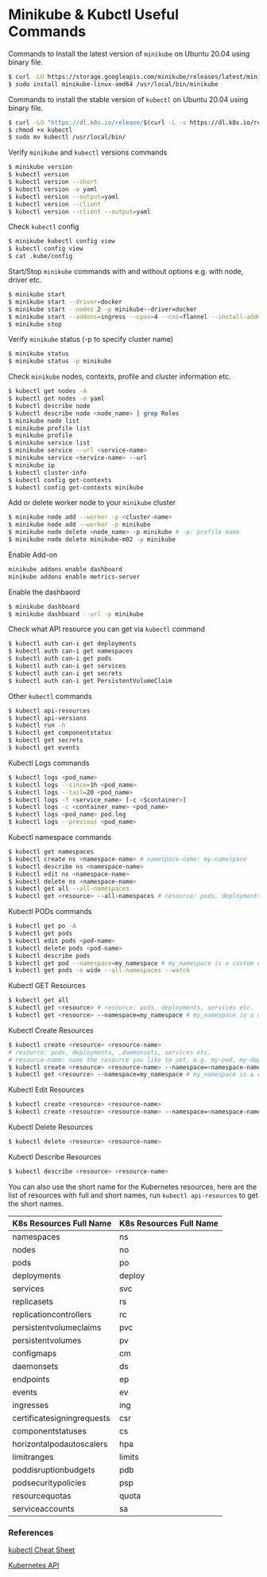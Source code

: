 # Minikube & Kubctl Useful Commands 

Commands to Install the latest version of `minikube` on Ubuntu 20.04 using binary file.
```bash
$ curl -LO https://storage.googleapis.com/minikube/releases/latest/minikube-linux-amd64
$ sudo install minikube-linux-amd64 /usr/local/bin/minikube
```

Commands to install the stable version of `kubectl` on Ubuntu 20.04 using binary file. 
```bash
$ curl -LO "https://dl.k8s.io/release/$(curl -L -s https://dl.k8s.io/release/stable.txt)/bin/linux/amd64/kubectl"
$ chmod +x kubectl
$ sudo mv kubectl /usr/local/bin/
```

Verify `minikube` and `kubectl` versions commands
```bash
$ minikube version
$ kubectl version
$ kubectl version --short
$ kubectl version -o yaml
$ kubectl version --output=yaml
$ kubectl version --client
$ kubectl version --client --output=yaml 
```

Check `kubectl` config 
```bash
$ minikube kubectl config view
$ kubectl config view
$ cat .kube/config 
```

Start/Stop `minikube` commands with and without options e.g. with node, driver etc.
```bash
$ minikube start
$ minikube start --driver=docker
$ minikube start --nodes 2 -p minikube--driver=docker
$ minikube start --addons=ingress --cpus=4 --cni=flannel --install-addons=true --kubernetes-version=stable --memory=4g
$ minikube stop
```

Verify `minikube` status (-p to specify cluster name)
```bash
$ minikube status
$ minikube status -p minikube 
```

Check `minikube` nodes, contexts, profile and cluster information etc.
```bash
$ kubectl get nodes -A
$ kubectl get nodes -o yaml
$ kubectl describe node
$ kubectl describe node <node_name> | grep Roles
$ minikube node list
$ minikube profile list
$ minikube profile
$ minikube service list
$ minikube service --url <service-name>
$ minikube service <service-name> --url
$ minikube ip
$ kubectl cluster-info
$ kubectl config get-contexts 
$ kubectl config get-contexts minikube
```

Add or delete worker node to your `minikube` cluster
```bash
$ minikube node add --worker -p <cluster-name>
$ minikube node add --worker -p minikube
$ minikube node delete <node_name> -p minikube # -p: profile name
$ minikube node delete minikube-m02 -p minikube
```
Enable Add-on
```bash
minikube addons enable dashboard
minikube addons enable metrics-server
```

Enable the dashbaord 
```bash
$ minikube dashboard 
$ minikube dashboard --url -p minikube 
```

Check what API resource you can get via `kubectl` command
```bash
$ kubectl auth can-i get deployments
$ kubectl auth can-i get namespaces
$ kubectl auth can-i get pods
$ kubectl auth can-i get services
$ kubectl auth can-i get secrets
$ kubectl auth can-i get PersistentVolumeClaim
```

Other `kubectl` commands
```bash
$ kubectl api-resources
$ kubectl api-versions
$ kubectl run -h
$ kubectl get componentstatus
$ kubectl get secrets
$ kubectl get events
```

Kubectl Logs commands 
```bash
$ kubectl logs <pod_name>
$ kubectl logs --since=1h <pod_name>
$ kubectl logs --tail=20 <pod_name>
$ kubectl logs -f <service_name> [-c <$container>]
$ kubectl logs -c <container_name> <pod_name>
$ kubectl logs <pod_name> pod.log
$ kubectl logs --previous <pod_name>
```

Kubectl namespace commands
```bash
$ kubectl get namespaces
$ kubectl create ns <namespace-name> # namespace-name: my-namespace
$ kubectl describe ns <namespace-name>
$ kubectl edit ns <namespace-name>
$ kubectl delete ns <namespace-name>
$ kubectl get all --all-namespaces
$ kubectl get <resource> --all-namespaces # resource: pods, deployments, services etc.
```

Kubectl PODs commands 
```bash
$ kubectl get po -A
$ kubectl get pods 
$ kubectl edit pods <pod-name>
$ kubectl delete pods <pod-name>
$ kubectl describe pods
$ kubectl get pod --namespace=my_namespace # my_namespace is a custom namespace
$ kubectl get pods -o wide --all-namespaces --watch
```

Kubectl GET Resources 
```bash
$ kubectl get all
$ kubectl get <resource> # resource: pods, deployments, services etc.
$ kubectl get <resource> --namespace=my_namespace # my_namespace is a custom namespace
```

Kubectl Create Resources 
```bash
$ kubectl create <resource> <resource-name> 
# resource: pods, deployments, ,daemonsets, services etc.
# resource-name: name the resource you like to set, e.g. my-pod, my-deplpoyment, etc.
$ kubectl create <resource> <resource-name> --namespace=<namespace-name>
$ kubectl get <resource> --namespace=my_namespace # my_namespace is a custom namespace
```

Kubectl Edit Resources 
```bash
$ kubectl create <resource> <resource-name> 
$ kubectl create <resource> <resource-name> --namespace=<namespace-name>
```

Kubectl Delete Resources 
```bash
$ kubectl delete <resource> <resource-name> 
```

Kubectl Describe Resources 
```bash
$ kubectl describe <resource> <resource-name> 
```

You can also use the short name for the Kubernetes resources, here are the list of resources with full and short names, run `kubectl api-resources` to get the short names.

|   K8s Resources Full Name   |   K8s Resources Full Name  | 
|---------------------------- | -------------------------- | 
| namespaces                  |  ns                        | 
| nodes                       |  no                        | 
| pods                        |  po                        | 
| deployments                 |  deploy                    | 
| services                    |  svc                       | 
| replicasets                 |  rs                        | 
| replicationcontrollers      |  rc                        | 
| persistentvolumeclaims      |  pvc                       | 
| persistentvolumes           |  pv                        | 
| configmaps                  |  cm                        | 
| daemonsets                  |  ds                        | 
| endpoints                   |  ep                        | 
| events                      |  ev                        | 
| ingresses                   |  ing                       | 
| certificatesigningrequests  |  csr                       | 
| componentstatuses           |  cs                        | 
| horizontalpodautoscalers    |  hpa                       | 
| limitranges                 |  limits                    | 
| poddisruptionbudgets        |  pdb                       | 
| podsecuritypolicies         |  psp                       | 
| resourcequotas              |  quota                     | 
| serviceaccounts             |  sa                        | 

### References

[kubectl Cheat Sheet](https://kubernetes.io/docs/reference/kubectl/cheatsheet/)

[Kubernetes API](https://kubernetes.io/docs/reference/kubernetes-api/)
